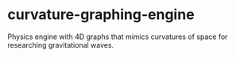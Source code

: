 # curvature-graphing-engine
Physics engine with 4D graphs that mimics curvatures of space for researching gravitational waves.
